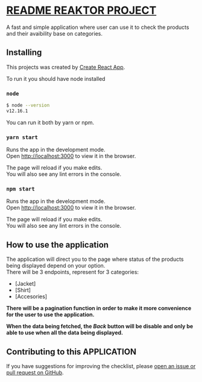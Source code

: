 # [README REAKTOR PROJECT](https://github.com/pepsialmighty/reaktor-project)
A fast and simple application where user can use it to check the products and their avaibility base on categories.

## Installing

This projects was created by [Create React App](https://github.com/facebook/create-react-app).

To run it you should have node installed

### `node`

```bash
$ node --version
v12.16.1
```
You can run it both by yarn or npm.

### `yarn start`

Runs the app in the development mode.\
Open [http://localhost:3000](http://localhost:3000) to view it in the browser.

The page will reload if you make edits.\
You will also see any lint errors in the console.

### `npm start`

Runs the app in the development mode.\
Open [http://localhost:3000](http://localhost:3000) to view it in the browser.

The page will reload if you make edits.\
You will also see any lint errors in the console.


## How to use the application

The application will direct you to the page where status of the products being displayed depend on your option.<br />
There will be 3 endpoints, represent for 3 categories:

- [Jacket]
- [Shirt]
- [Accesories]

**There will be a pagination function in order to make it more convenience for the user to use the application.<br />**

**When the data being fetched, the _Back_ button will be disable and only be able to use when all the data being displayed.**

## Contributing to this APPLICATION

If you have suggestions for improving the checklist, please [open an issue or
pull request on GitHub](https://github.com/pepsialmighty/reaktor-project).

